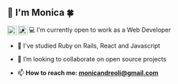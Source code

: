 ## 👋 I'm Monica 🍀 <a target="_blank" href="www.linkedin.com/in/monicandreoli">
  <img align="left" alt="LinkdeIN" width="22px" src="https://cdn.jsdelivr.net/npm/simple-icons@v3/icons/linkedin.svg" />
</a> <a target="_blank" href="mailto:monicandreoli@gmail.com">
  <img align="left" alt="Gmail" width="22px" src="https://cdn.jsdelivr.net/npm/simple-icons@v3/icons/gmail.svg" />
</a>

- 💻 I’m currently open to work as a Web Developer 
- 🌱 I've studied Ruby on Rails, React and Javascript 
- 👯 I’m looking to collaborate on open source projects

-  📫 **How to reach me: monicandreoli@gmail.com**
